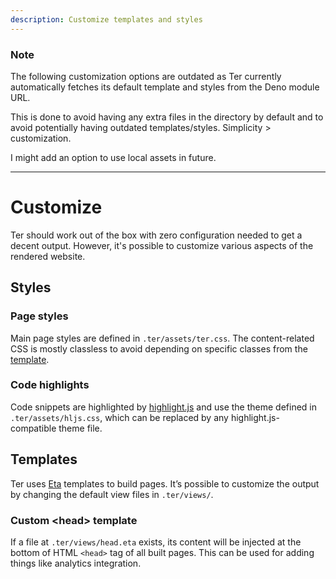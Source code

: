 ```yaml
---
description: Customize templates and styles
---
```


### Note

The following customization options are outdated as Ter currently automatically
fetches its default template and styles from the Deno module URL.

This is done to avoid having any extra files in the directory by default and to
avoid potentially having outdated templates/styles. Simplicity > customization.

I might add an option to use local assets in future.

---

# Customize

Ter should work out of the box with zero configuration needed to get a decent
output. However, it's possible to customize various aspects of the rendered
website.

## Styles

### Page styles

Main page styles are defined in `.ter/assets/ter.css`. The content-related CSS
is mostly classless to avoid depending on specific classes from the
[template](#templates).

### Code highlights

Code snippets are highlighted by [highlight.js](https://highlightjs.org) and use
the theme defined in `.ter/assets/hljs.css`, which can be replaced by any
highlight.js-compatible theme file.

## Templates

Ter uses [Eta](https://eta.js.org/) templates to build pages. It’s possible to
customize the output by changing the default view files in `.ter/views/`.

### Custom \<head\> template

If a file at `.ter/views/head.eta` exists, its content will be injected at the
bottom of HTML `<head>` tag of all built pages. This can be used for adding
things like analytics integration.
